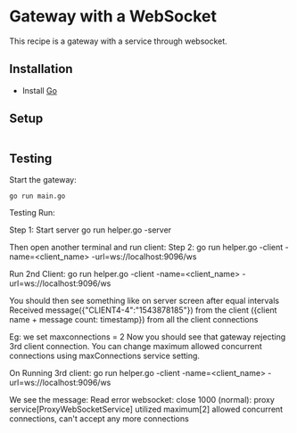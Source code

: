 # Gateway with a WebSocket
This recipe is a gateway with a service through websocket.

## Installation
* Install [Go](https://golang.org/)

## Setup
```

```

## Testing
Start the gateway:
```
go run main.go
```

Testing
Run:

Step 1: Start server
go run helper.go -server

Then open another terminal and run client:
Step 2:
go run helper.go -client -name=<client_name> -url=ws://localhost:9096/ws


Run 2nd Client:
go run helper.go -client -name=<client_name> -url=ws://localhost:9096/ws

You should then see something like on server screen after equal intervals
Received message({"CLIENT4-4":"1543878185"}) from the client ({client name + message count: timestamp})
from all the client connections

Eg: we set maxconnections = 2
Now you should see that gateway rejecting 3rd client connection.
You can change maximum allowed concurrent connections using maxConnections service setting.

On Running 3rd client:
go run helper.go -client -name=<client_name> -url=ws://localhost:9096/ws

We see the message:
Read error websocket: close 1000 (normal): proxy service[ProxyWebSocketService] utilized maximum[2]
allowed concurrent connections, can't accept any more connections
